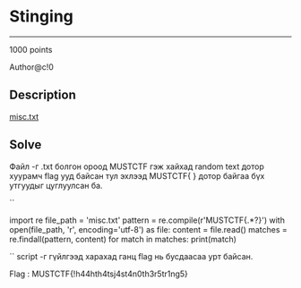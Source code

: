 # Stinging
*** 
1000 points

Author@c!0

## Description
<a href="">misc.txt</a>

## Solve
Файл -г .txt болгон ороод MUSTCTF гэж хайхад random text дотор хуурамч flag ууд байсан тул эхлээд MUSTCTF{ } 
дотор байгаа бүх утгуудыг цуглуулсан ба.

``

import re
file_path = 'misc.txt'
pattern = re.compile(r'MUSTCTF{.*?}')
with open(file_path, 'r', encoding='utf-8') as file:
    content = file.read()
matches = re.findall(pattern, content)
for match in matches:
    print(match)
    
``
script -г гүйлгээд харахад ганц flag нь бусдаасаа урт байсан.

Flag : MUSTCTF{!h44hth4tsj4st4n0th3r5tr1ng5}
